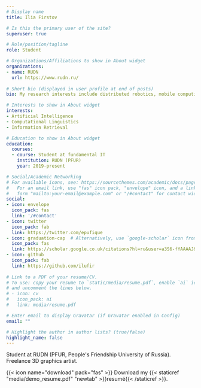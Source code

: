 ```yaml
---
# Display name
title: Ilia Firstov

# Is this the primary user of the site?
superuser: true

# Role/position/tagline
role: Student

# Organizations/Affiliations to show in About widget
organizations:
- name: RUDN
  url: https://www.rudn.ru/
  
# Short bio (displayed in user profile at end of posts)
bio: My research interests include distributed robotics, mobile computing and programmable matter.

# Interests to show in About widget
interests:
- Artificial Intelligence
- Computational Linguistics
- Information Retrieval

# Education to show in About widget
education:
  courses:
  - course: Student at fundamental IT
    institution: RUDN (PFUR)
    year: 2019-present

# Social/Academic Networking
# For available icons, see: https://sourcethemes.com/academic/docs/page-builder/#icons
#   For an email link, use "fas" icon pack, "envelope" icon, and a link in the
#   form "mailto:your-email@example.com" or "/#contact" for contact widget.
social:
- icon: envelope
  icon_pack: fas
  link: '/#contact'
- icon: twitter
  icon_pack: fab
  link: https://twitter.com/epufique
- icon: graduation-cap  # Alternatively, use `google-scholar` icon from `ai` icon pack
  icon_pack: fas
  link: https://scholar.google.co.uk/citations?hl=ru&user=a3S6-fYAAAAJ&scilu=&scisig=AMD79ooAAAAAYMc2X9DNucaJrXsilHkzD-0qmRIti595&gmla=AJsN-F6kuQI1VQ7CWUAj0L0k07GbcnreVHZdDP4BNIhwo4oxvLJXoAb88MP9zlVNomIgFRsflhVaap-FfhBObD8Wpm7Q_vXnjgXMFFCN8bxGA-QMP9HMMNs-pKwAk8uTlyFGVLjnEmv0-dm7Hgm-3-GqCSCpAnF2Sg&sciund=14368859481638415818
- icon: github
  icon_pack: fab
  link: https://github.com/ilufir
  
# Link to a PDF of your resume/CV.
# To use: copy your resume to `static/media/resume.pdf`, enable `ai` icons in `params.toml`, 
# and uncomment the lines below.
# - icon: cv
#   icon_pack: ai
#   link: media/resume.pdf

# Enter email to display Gravatar (if Gravatar enabled in Config)
email: ""

# Highlight the author in author lists? (true/false)
highlight_name: false
---
```


Student at RUDN (PFUR, People's Friendship University of Russia). Freelance 3D graphics artist.

{{< icon name="download" pack="fas" >}} Download my {{< staticref "media/demo_resume.pdf" "newtab" >}}resumé{{< /staticref >}}.
